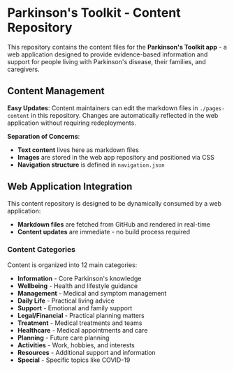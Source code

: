 # Parkinson's Toolkit - Content Repository

This repository contains the content files for the **Parkinson's Toolkit app** - a web application designed to provide evidence-based information and support for people living with Parkinson's disease, their families, and caregivers.

## Content Management

**Easy Updates**: Content maintainers can edit the markdown files in `./pages-content` in this repository. Changes are automatically reflected in the web application without requiring redeployments.

**Separation of Concerns**:

- **Text content** lives here as markdown files
- **Images** are stored in the web app repository and positioned via CSS
- **Navigation structure** is defined in `navigation.json`

## Web Application Integration

This content repository is designed to be dynamically consumed by a web application:

- **Markdown files** are fetched from GitHub and rendered in real-time
- **Content updates** are immediate - no build process required

### Content Categories

Content is organized into 12 main categories:

- **Information** - Core Parkinson's knowledge
- **Wellbeing** - Health and lifestyle guidance
- **Management** - Medical and symptom management
- **Daily Life** - Practical living advice
- **Support** - Emotional and family support
- **Legal/Financial** - Practical planning matters
- **Treatment** - Medical treatments and teams
- **Healthcare** - Medical appointments and care
- **Planning** - Future care planning
- **Activities** - Work, hobbies, and interests
- **Resources** - Additional support and information
- **Special** - Specific topics like COVID-19
